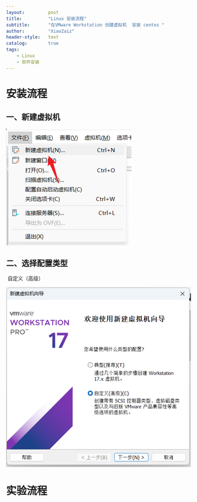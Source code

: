 ```yaml
---
layout:			post
title:			"Linux 安装流程"
subtitle: 		"在VMware Workstation 创建虚拟机  安装 centos "
author:			"XiaoZaiz"
header-style: 	text
catalog:      	true
tags:
    - Linux
    - 软件安装
---
```


# 安装流程

## 一、新建虚拟机

![image-20230322085241921](.\img\2023-03-22-Linux安装流程\img1.png)

## 二、选择配置类型

​	自定义（高级）

![image-20230322085550423](.\img\2023-03-22-Linux安装流程\img2.png)









# 实验流程


